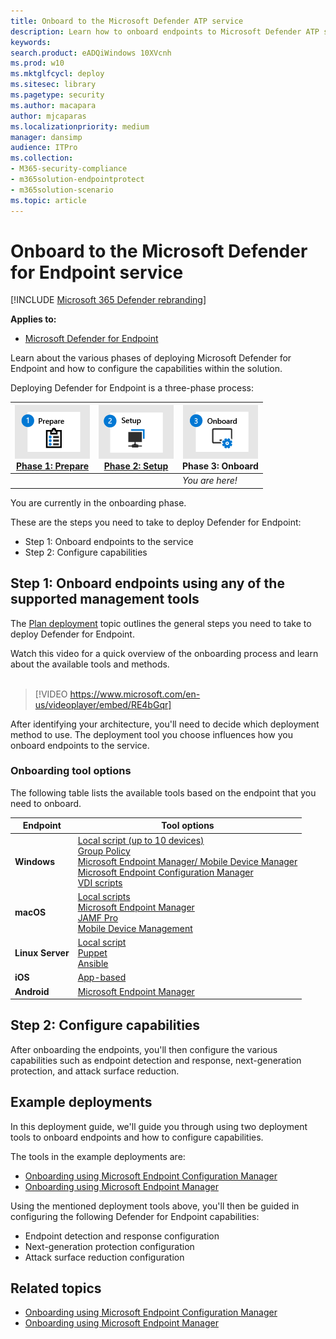 ```yaml
---
title: Onboard to the Microsoft Defender ATP service
description: Learn how to onboard endpoints to Microsoft Defender ATP service
keywords: 
search.product: eADQiWindows 10XVcnh
ms.prod: w10
ms.mktglfcycl: deploy
ms.sitesec: library
ms.pagetype: security
ms.author: macapara
author: mjcaparas
ms.localizationpriority: medium
manager: dansimp
audience: ITPro
ms.collection: 
- M365-security-compliance
- m365solution-endpointprotect
- m365solution-scenario  
ms.topic: article
---
```


# Onboard to the Microsoft Defender for Endpoint service

[!INCLUDE [Microsoft 365 Defender rebranding](../../includes/microsoft-defender.md)]

**Applies to:**
- [Microsoft Defender for Endpoint](https://go.microsoft.com/fwlink/p/?linkid=2146631)


Learn about the various phases of deploying Microsoft Defender for Endpoint and how to configure the capabilities within the solution. 

Deploying Defender for Endpoint is a three-phase process:

| [![deployment phase - prepare](images/phase-diagrams/prepare.png)](prepare-deployment.md)<br>[Phase 1: Prepare](prepare-deployment.md) | [![deployment phase - setup](images/phase-diagrams/setup.png)](production-deployment.md)<br>[Phase 2: Setup](production-deployment.md) | ![deployment phase - onboard](images/phase-diagrams/onboard.png)<br>Phase 3: Onboard |
| ----- | ----- | ----- |
| | |*You are here!*|

You are currently in the onboarding phase.

These are the steps you need to take to deploy Defender for Endpoint:

- Step 1: Onboard endpoints to the service 
- Step 2: Configure capabilities 

## Step 1: Onboard endpoints using any of the supported management tools
The [Plan deployment](deployment-strategy.md) topic outlines the general steps you need to take to deploy Defender for Endpoint.  


Watch this video for a quick overview of the onboarding process and learn about the available tools and methods.
<br />
<br />

> [!VIDEO https://www.microsoft.com/en-us/videoplayer/embed/RE4bGqr]



After identifying your architecture, you'll need to decide which deployment method to use. The deployment tool you choose influences how you onboard endpoints to the service. 

### Onboarding tool options

The following table lists the available tools based on the endpoint that you need to onboard.

| Endpoint     | Tool options                       |
|--------------|------------------------------------------|
| **Windows**  |  [Local script (up to 10 devices)](configure-endpoints-script.md) <br>  [Group Policy](configure-endpoints-gp.md) <br>  [Microsoft Endpoint Manager/ Mobile Device Manager](configure-endpoints-mdm.md) <br>   [Microsoft Endpoint Configuration Manager](configure-endpoints-sccm.md) <br> [VDI scripts](configure-endpoints-vdi.md)   |
| **macOS**    | [Local scripts](mac-install-manually.md) <br> [Microsoft Endpoint Manager](mac-install-with-intune.md) <br> [JAMF Pro](mac-install-with-jamf.md) <br> [Mobile Device Management](mac-install-with-other-mdm.md) |
| **Linux Server** | [Local script](linux-install-manually.md) <br> [Puppet](linux-install-with-puppet.md) <br> [Ansible](linux-install-with-ansible.md)|
| **iOS**      | [App-based](ios-install.md)                                |
| **Android**  | [Microsoft Endpoint Manager](android-intune.md)               | 


## Step 2: Configure capabilities
After onboarding the endpoints, you'll then configure the various capabilities such as endpoint detection and response, next-generation protection, and attack surface reduction. 


## Example deployments
In this deployment guide, we'll guide you through using two deployment tools to onboard endpoints and how to configure capabilities.

The tools in the example deployments are:
- [Onboarding using Microsoft Endpoint Configuration Manager](onboarding-endpoint-configuration-manager.md)
- [Onboarding using Microsoft Endpoint Manager](onboarding-endpoint-manager.md)

Using the mentioned deployment tools above, you'll then be guided in configuring the following Defender for Endpoint capabilities:
- Endpoint detection and response configuration
- Next-generation protection configuration
- Attack surface reduction configuration

## Related topics
- [Onboarding using Microsoft Endpoint Configuration Manager](onboarding-endpoint-configuration-manager.md)
- [Onboarding using Microsoft Endpoint Manager](onboarding-endpoint-manager.md)
